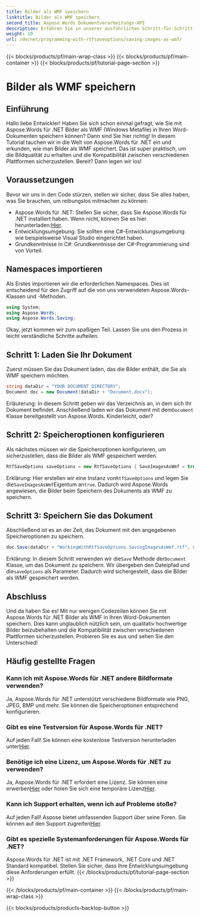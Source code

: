 ```yaml
---
title: Bilder als WMF speichern
linktitle: Bilder als WMF speichern
second_title: Aspose.Words Dokumentverarbeitungs-API
description: Erfahren Sie in unserer ausführlichen Schritt-für-Schritt-Anleitung, wie Sie mit Aspose.Words für .NET Bilder als WMF in Word-Dokumenten speichern. Steigern Sie die Dokumentkompatibilität und Bildqualität.
weight: 10
url: /de/net/programming-with-rtfsaveoptions/saving-images-as-wmf/
---
```


{{< blocks/products/pf/main-wrap-class >}}
{{< blocks/products/pf/main-container >}}
{{< blocks/products/pf/tutorial-page-section >}}

# Bilder als WMF speichern

## Einführung

Hallo liebe Entwickler! Haben Sie sich schon einmal gefragt, wie Sie mit Aspose.Words für .NET Bilder als WMF (Windows Metafile) in Ihren Word-Dokumenten speichern können? Dann sind Sie hier richtig! In diesem Tutorial tauchen wir in die Welt von Aspose.Words für .NET ein und erkunden, wie man Bilder als WMF speichert. Das ist super praktisch, um die Bildqualität zu erhalten und die Kompatibilität zwischen verschiedenen Plattformen sicherzustellen. Bereit? Dann legen wir los!

## Voraussetzungen

Bevor wir uns in den Code stürzen, stellen wir sicher, dass Sie alles haben, was Sie brauchen, um reibungslos mitmachen zu können:

-  Aspose.Words für .NET: Stellen Sie sicher, dass Sie Aspose.Words für .NET installiert haben. Wenn nicht, können Sie es hier herunterladen:[Hier](https://releases.aspose.com/words/net/).
- Entwicklungsumgebung: Sie sollten eine C#-Entwicklungsumgebung wie beispielsweise Visual Studio eingerichtet haben.
- Grundkenntnisse in C#: Grundkenntnisse der C#-Programmierung sind von Vorteil.

## Namespaces importieren

Als Erstes importieren wir die erforderlichen Namespaces. Dies ist entscheidend für den Zugriff auf die von uns verwendeten Aspose.Words-Klassen und -Methoden.

```csharp
using System;
using Aspose.Words;
using Aspose.Words.Saving;
```

Okay, jetzt kommen wir zum spaßigen Teil. Lassen Sie uns den Prozess in leicht verständliche Schritte aufteilen.

## Schritt 1: Laden Sie Ihr Dokument

Zuerst müssen Sie das Dokument laden, das die Bilder enthält, die Sie als WMF speichern möchten. 

```csharp
string dataDir = "YOUR DOCUMENT DIRECTORY";
Document doc = new Document(dataDir + "Document.docx");
```

 Erläuterung: In diesem Schritt geben wir das Verzeichnis an, in dem sich Ihr Dokument befindet. Anschließend laden wir das Dokument mit dem`Document` Klasse bereitgestellt von Aspose.Words. Kinderleicht, oder?

## Schritt 2: Speicheroptionen konfigurieren

Als nächstes müssen wir die Speicheroptionen konfigurieren, um sicherzustellen, dass die Bilder als WMF gespeichert werden.

```csharp
RtfSaveOptions saveOptions = new RtfSaveOptions { SaveImagesAsWmf = true };
```

 Erklärung: Hier erstellen wir eine Instanz von`RtfSaveOptions` und legen Sie die`SaveImagesAsWmf`Eigentum an`true`. Dadurch wird Aspose.Words angewiesen, die Bilder beim Speichern des Dokuments als WMF zu speichern.

## Schritt 3: Speichern Sie das Dokument

Abschließend ist es an der Zeit, das Dokument mit den angegebenen Speicheroptionen zu speichern.

```csharp
doc.Save(dataDir + "WorkingWithRtfSaveOptions.SavingImagesAsWmf.rtf", saveOptions);
```

 Erklärung: In diesem Schritt verwenden wir die`Save` Methode der`Document` Klasse, um das Dokument zu speichern. Wir übergeben den Dateipfad und die`saveOptions` als Parameter. Dadurch wird sichergestellt, dass die Bilder als WMF gespeichert werden.

## Abschluss

Und da haben Sie es! Mit nur wenigen Codezeilen können Sie mit Aspose.Words für .NET Bilder als WMF in Ihren Word-Dokumenten speichern. Dies kann unglaublich nützlich sein, um qualitativ hochwertige Bilder beizubehalten und die Kompatibilität zwischen verschiedenen Plattformen sicherzustellen. Probieren Sie es aus und sehen Sie den Unterschied!

## Häufig gestellte Fragen

### Kann ich mit Aspose.Words für .NET andere Bildformate verwenden?
Ja, Aspose.Words für .NET unterstützt verschiedene Bildformate wie PNG, JPEG, BMP und mehr. Sie können die Speicheroptionen entsprechend konfigurieren.

### Gibt es eine Testversion für Aspose.Words für .NET?
 Auf jeden Fall! Sie können eine kostenlose Testversion herunterladen unter[Hier](https://releases.aspose.com/).

### Benötige ich eine Lizenz, um Aspose.Words für .NET zu verwenden?
 Ja, Aspose.Words für .NET erfordert eine Lizenz. Sie können eine erwerben[Hier](https://purchase.aspose.com/buy) oder holen Sie sich eine temporäre Lizenz[Hier](https://purchase.aspose.com/temporary-license/).

### Kann ich Support erhalten, wenn ich auf Probleme stoße?
 Auf jeden Fall! Aspose bietet umfassenden Support über seine Foren. Sie können auf den Support zugreifen[Hier](https://forum.aspose.com/c/words/8).

### Gibt es spezielle Systemanforderungen für Aspose.Words für .NET?
Aspose.Words für .NET ist mit .NET Framework, .NET Core und .NET Standard kompatibel. Stellen Sie sicher, dass Ihre Entwicklungsumgebung diese Anforderungen erfüllt.
{{< /blocks/products/pf/tutorial-page-section >}}

{{< /blocks/products/pf/main-container >}}
{{< /blocks/products/pf/main-wrap-class >}}

{{< blocks/products/products-backtop-button >}}
